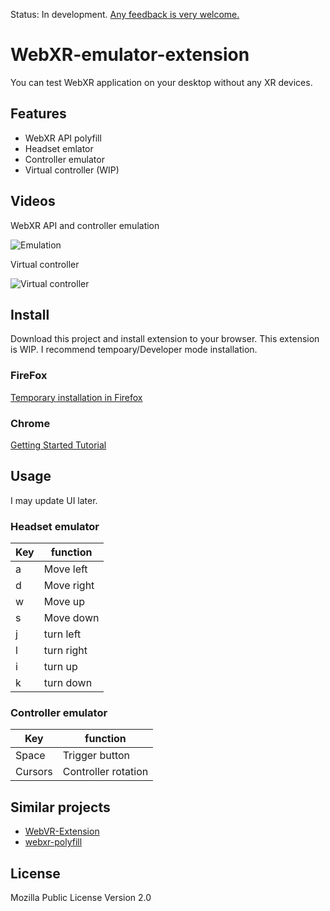 Status: In development. [Any feedback is very welcome.](https://github.com/MozillaReality/WebXR-emulator-extension/issues)

# WebXR-emulator-extension

You can test WebXR application on your desktop without any XR devices.

## Features

- WebXR API polyfill
- Headset emlator
- Controller emulator
- Virtual controller (WIP)

## Videos

WebXR API and controller emulation

![Emulation](./screenshots/controller-emulator.gif)

Virtual controller

![Virtual controller](./screenshots/virtual-controller.gif)


## Install

Download this project and install extension to your browser. This extension is WIP. I recommend tempoary/Developer mode installation.

### FireFox

[Temporary installation in Firefox](https://developer.mozilla.org/en-US/docs/Mozilla/Add-ons/WebExtensions/Temporary_Installation_in_Firefox)

### Chrome

[Getting Started Tutorial](https://developer.chrome.com/extensions/getstarted)

## Usage

I may update UI later.

### Headset emulator

| Key | function |
| ---- | ---- |
| a | Move left |
| d | Move right |
| w | Move up |
| s | Move down |
| j | turn left |
| l | turn right |
| i | turn up |
| k | turn down |

### Controller emulator

| Key | function |
| ---- | ---- |
| Space | Trigger button |
| Cursors | Controller rotation |

## Similar projects

- [WebVR-Extension](https://github.com/spite/WebVR-Extension)
- [webxr-polyfill](https://github.com/immersive-web/webxr-polyfill)

## License

Mozilla Public License Version 2.0
